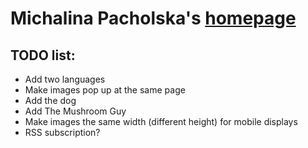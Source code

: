 # Michalina Pacholska's [homepage](https://micha7a.github.io/)

## TODO list:
- Add two languages 
- Make images pop up at the same page
- Add the dog
- Add The Mushroom Guy
- Make images the same width (different height) for mobile displays
- RSS subscription?
